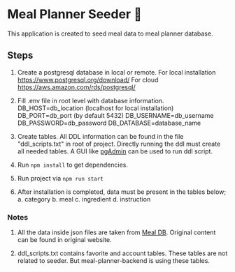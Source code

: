 # Meal Planner Seeder :seedling:

This application is created to seed meal data to meal planner database.

## Steps

1. Create a postgresql database in local or remote.
   For local installation https://www.postgresql.org/download/
   For cloud https://aws.amazon.com/rds/postgresql/
   <br/>

2. Fill .env file in root level with database information.
   DB_HOST=db_location (localhost for local installation)
   DB_PORT=db_port (by default 5432)
   DB_USERNAME=db_username
   DB_PASSWORD=db_password
   DB_DATABASE=database_name
   <br/>
3. Create tables.
   All DDL information can be found in the file "ddl_scripts.txt" in root of project.
   Directly running the ddl must create all needed tables. A GUI like [pgAdmin](https://www.pgadmin.org/) can be used to run ddl script.
   <br/>

4. Run `npm install` to get dependencies.
   <br/>

5. Run project via `npm run start`
   <br/>

6. After installation is completed, data must be present in the tables below;
   a. category
   b. meal
   c. ingredient
   d. instruction

### Notes

1. All the data inside json files are taken from [Meal DB](https://www.themealdb.com/api.php). Original content can be found in original website.

2. ddl_scripts.txt contains favorite and account tables. These tables are not related to seeder. But meal-planner-backend is using these tables.
